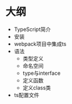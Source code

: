 # 大纲

- TypeScript简介
- 安装
- webpack项目中集成ts
- 语法
  - 类型定义
  - 命名空间
  - type与interface
  - 定义函数
  - 定义class类
- ts配置文件